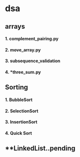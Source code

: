 # dsa
## arrays
#### 1. complement_pairing.py
#### 2. move_array.py
#### 3. subsequence_validation
#### 4. *three_sum.py


## Sorting
#### 1. BubbleSort
#### 2. SelectionSort
#### 3. InsertionSort
#### 4. Quick Sort


## **LinkedList..pending

